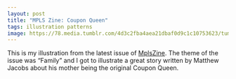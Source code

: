 ```yaml
---
layout: post
title: "MPLS Zine: Coupon Queen"
tags: illustration patterns
image: https://78.media.tumblr.com/4d3c2fba4aea21dbaf0d9c1c10753623/tumblr_mfbdsfIk8s1qbng02o1_500.jpg
---
```

This is my illustration from the latest issue of [MplsZine](https://t.umblr.com/redirect?z=http%3A%2F%2Fmplszine.com%2F&t=YjliY2M2ZGNlNmE0MDM1NjZjYjQ3MzAyNGM1YTk2YzQyYzI3NjE4MSxtYkJIM3pLVw%3D%3D&b=t%3AOfJVo-jCAgbaBkGFfFIN7Q&p=http%3A%2F%2Fwww.kylomoonguts.com%2Fpost%2F38364989887%2Fthis-is-my-illustration-from-the-latest-issue-of&m=1).  The theme of the issue was “Family” and I got to illustrate a great story written by Matthew Jacobs about his mother being the original Coupon Queen.